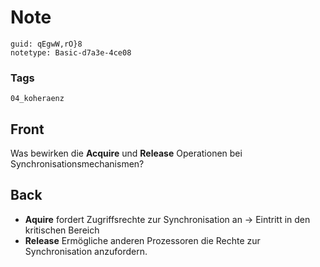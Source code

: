 # Note
```
guid: qEgwW,rO}8
notetype: Basic-d7a3e-4ce08
```

### Tags
```
04_koheraenz
```

## Front
Was bewirken die <strong>Acquire</strong> und
<strong>Release</strong> Operationen bei
Synchronisationsmechanismen?

## Back
<ul>
  <li><strong>Aquire</strong> fordert Zugriffsrechte zur
  Synchronisation an → Eintritt in den kritischen Bereich
  <li><strong>Release</strong> Ermögliche anderen Prozessoren die
  Rechte zur Synchronisation anzufordern.
</ul>
